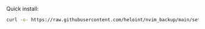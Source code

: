 Quick install:

```bash
curl -o- https://raw.githubusercontent.com/heloint/nvim_backup/main/setup.sh | bash ; source ~/.bashrc; nvm install node ; nvm install-latest-npm
```

